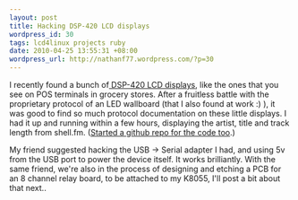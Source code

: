 ```yaml
---
layout: post
title: Hacking DSP-420 LCD displays
wordpress_id: 30
tags: lcd4linux projects ruby
date: 2010-04-25 13:55:31 +08:00
wordpress_url: http://nathanf77.wordpress.com/?p=30
---
```

I recently found a bunch of<a href="http://www.barcode-manufacturer.com/pole_display/customer_display/dsp400.html"> DSP-420 LCD displays</a>, like the ones that you see on POS terminals in grocery stores. After a fruitless battle with the proprietary protocol of an LED wallboard (that I also found at work :) ), it was good to find so much protocol documentation on these little displays. I had it up and running within a few hours, displaying the artist, title and track length from shell.fm. (<a href="http://github.com/ndbroadbent/shell-fm_dsp420lcd">Started a github repo for the code too</a>.)

My friend suggested hacking the USB -&gt; Serial adapter I had, and using 5v from the USB port to power the device itself. It works brilliantly. With the same friend, we're also in the process of designing and etching a PCB for an 8 channel relay board, to be attached to my K8055, I'll post a bit about that next..

